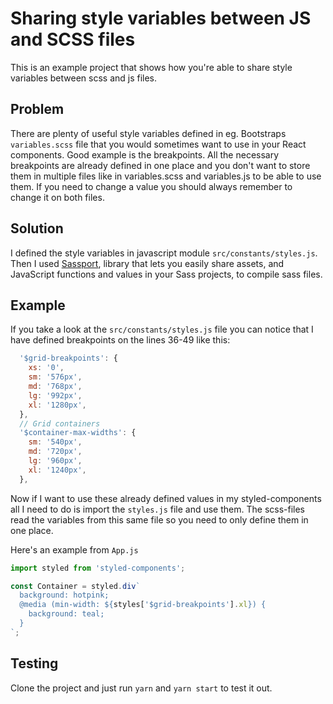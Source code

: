 # Sharing style variables between JS and SCSS files

This is an example project that shows how you're able to share style variables between scss and js files.

## Problem
There are plenty of useful style variables defined in eg. Bootstraps `variables.scss` file that you would sometimes want to use in your React components. Good example is the breakpoints. All the necessary breakpoints are already defined in one place and you don't want to store them in multiple files like in variables.scss and variables.js to be able to use them. If you need to change a value you should always remember to change it on both files. 

## Solution
I defined the style variables in javascript module `src/constants/styles.js`. Then I used <a href="https://github.com/davidkpiano/sassport">Sassport</a>, library that lets you easily share assets, and JavaScript functions and values in your Sass projects, to compile sass files. 

## Example
If you take a look at the `src/constants/styles.js` file you can notice that I have defined breakpoints on the lines 36-49 like this:
```js
  '$grid-breakpoints': {
    xs: '0',
    sm: '576px',
    md: '768px',
    lg: '992px',
    xl: '1280px',
  },
  // Grid containers
  '$container-max-widths': {
    sm: '540px',
    md: '720px',
    lg: '960px',
    xl: '1240px',
  },
```
Now if I want to use these already defined values in my styled-components all I need to do is import the `styles.js` file and use them. The scss-files read the variables from this same file so you need to only define them in one place.

Here's an example from `App.js`

```js
import styled from 'styled-components';

const Container = styled.div`
  background: hotpink;
  @media (min-width: ${styles['$grid-breakpoints'].xl}) {
    background: teal;
  }
`;
```

## Testing
Clone the project and just run `yarn` and `yarn start` to test it out.
